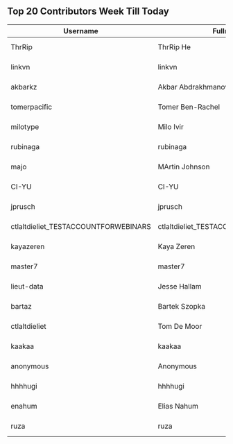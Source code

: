 ## Top 20 Contributors Week Till Today ##
|Username|Fullname|Translated|DateJoined|Language|
|--------|--------|----------|----------|-------|
|ThrRip|ThrRip He|620|2023-05-13T21:46:16.|zh_Hans|
|linkvn|linkvn|236|2023-06-07T09:42:36.|vi|
|akbarkz|Akbar Abdrakhmanov|228|2023-10-17T14:38:22.|kk|
|tomerpacific|Tomer Ben-Rachel|190|2023-10-14T19:17:54.|he|
|milotype|Milo Ivir|94|2021-10-30T10:27:42.|hr|
|rubinaga|rubinaga|80|2023-10-20T12:04:47.|sq|
|majo|MArtin Johnson|37|2020-06-19T18:19:45Z|sv|
|CI-YU|CI-YU|4|2022-11-16T02:14:58.|zh_Hant|
|jprusch|jprusch|4|2021-06-28T12:00:18.|de|
|ctlaltdieliet_TESTACCOUNTFORWEBINARS|ctlaltdieliet_TESTACCOUNTFORWEBINARS|2|2020-06-25T07:14:37.|nl|
|kayazeren|Kaya Zeren|2|2020-06-19T07:05:24Z|tr|
|master7|master7|2|2020-06-19T18:20:39.|pl|
|lieut-data|Jesse Hallam|1|2022-10-03T17:17:08Z||
|bartaz|Bartek Szopka|1|2023-10-18T12:04:01.||
|ctlaltdieliet|Tom De Moor|1|2020-06-19T16:30:47Z|nl|
|kaakaa|kaakaa|1|2020-06-19T18:20:26Z|ja|
|anonymous|Anonymous|0|2020-06-10T18:34:14.||
|hhhhugi|hhhhugi|0|2020-06-19T18:18:56.||
|enahum|Elias  Nahum|0|2020-06-19T18:18:56Z|es|
|ruza|ruza|0|2020-06-19T18:18:57.||
